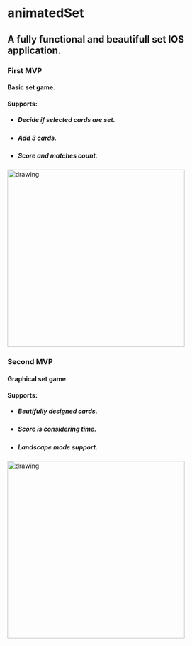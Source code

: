 # animatedSet
## A fully functional and beautifull set IOS application. 

### First MVP
#### Basic set game. 
#### Supports:
* ##### Decide if selected cards are set.
* ##### Add 3 cards.
* ##### Score and matches count.
<img src="https://raw.githubusercontent.com/TiagoMaiaL/cs193p-assignments/master/Images/set/set.png" alt="drawing" width="400"/>

### Second MVP
#### Graphical set game. 
#### Supports:
* ##### Beutifully designed cards.
* ##### Score is considering time.
* ##### Landscape mode support.
<img src="https://github.com/TiagoMaiaL/cs193p-assignments/raw/master/Images/graphical-set/graphical-set.png" alt="drawing" width="400"/>
